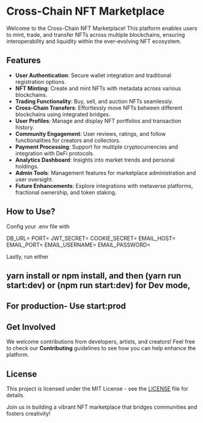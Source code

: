 # Cross-Chain NFT Marketplace

Welcome to the Cross-Chain NFT Marketplace! This platform enables users to mint, trade, and transfer NFTs across multiple blockchains, ensuring interoperability and liquidity within the ever-evolving NFT ecosystem.

## Features

- **User Authentication**: Secure wallet integration and traditional registration options.
- **NFT Minting**: Create and mint NFTs with metadata across various blockchains.
- **Trading Functionality**: Buy, sell, and auction NFTs seamlessly.
- **Cross-Chain Transfers**: Effortlessly move NFTs between different blockchains using integrated bridges.
- **User Profiles**: Manage and display NFT portfolios and transaction history.
- **Community Engagement**: User reviews, ratings, and follow functionalities for creators and collectors.
- **Payment Processing**: Support for multiple cryptocurrencies and integration with DeFi protocols.
- **Analytics Dashboard**: Insights into market trends and personal holdings.
- **Admin Tools**: Management features for marketplace administration and user oversight.
- **Future Enhancements**: Explore integrations with metaverse platforms, fractional ownership, and token staking.

## How to Use?
Config your .env file with 

DB_URL=
PORT=
JWT_SECRET=
COOKIE_SECRET=
EMAIL_HOST=
EMAIL_PORT=
EMAIL_USERNAME=
EMAIL_PASSWORD=


Lastly, run either 

## yarn install or npm install, and then (yarn run start:dev) or (npm run start:dev) for Dev mode,
## For production- Use start:prod   

## Get Involved

We welcome contributions from developers, artists, and creators! Feel free to check our **Contributing** guidelines to see how you can help enhance the platform.

## License

This project is licensed under the MIT License - see the [LICENSE](LICENSE) file for details.

Join us in building a vibrant NFT marketplace that bridges communities and fosters creativity!
